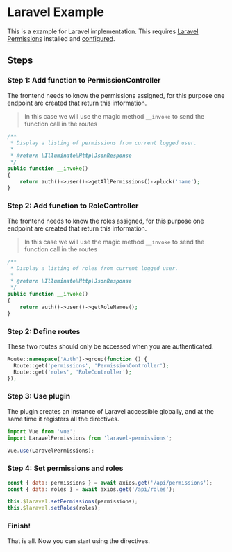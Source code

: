 # Laravel Example

This is a example for Laravel implementation. This requires [Laravel Permissions](https://github.com/spatie/laravel-permission) installed and [configured](https://github.com/spatie/laravel-permission#usage).

## Steps

### Step 1: Add function to PermissionController

The frontend needs to know the permissions assigned, for this purpose one endpoint are created that return this information.
> In this case we will use the magic method `__invoke` to send the function call in the routes

```php
/**
 * Display a listing of permissions from current logged user.
 *
 * @return \Illuminate\Http\JsonResponse
 */
public function __invoke()
{
    return auth()->user()->getAllPermissions()->pluck('name');
}
```

### Step 2: Add function to RoleController

The frontend needs to know the roles assigned, for this purpose one endpoint are created that return this information.
> In this case we will use the magic method `__invoke` to send the function call in the routes

```php
/**
 * Display a listing of roles from current logged user.
 *
 * @return \Illuminate\Http\JsonResponse
 */
public function __invoke()
{
    return auth()->user()->getRoleNames();
}
```

### Step 2: Define routes

These two routes should only be accessed when you are authenticated.

```php
Route::namespace('Auth')->group(function () {
  Route::get('permissions', 'PermissionController');
  Route::get('roles', 'RoleController');
});
```

### Step 3: Use plugin

The plugin creates an instance of Laravel accessible globally, and at the same time it registers all the directives.

```js
import Vue from 'vue';
import LaravelPermissions from 'laravel-permissions';

Vue.use(LaravelPermissions);
```

### Step 4: Set permissions and roles

```js
const { data: permissions } = await axios.get('/api/permissions');
const { data: roles } = await axios.get('/api/roles');

this.$laravel.setPermissions(permissions);
this.$laravel.setRoles(roles);
```

### Finish!

That is all. Now you can start using the directives.

